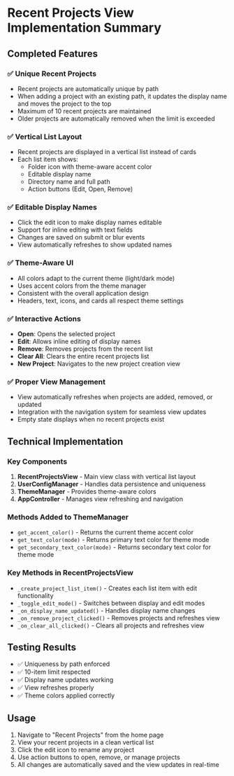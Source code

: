 # Recent Projects View Implementation Summary

## Completed Features

### ✅ Unique Recent Projects
- Recent projects are automatically unique by path
- When adding a project with an existing path, it updates the display name and moves the project to the top
- Maximum of 10 recent projects are maintained
- Older projects are automatically removed when the limit is exceeded

### ✅ Vertical List Layout
- Recent projects are displayed in a vertical list instead of cards
- Each list item shows:
  - Folder icon with theme-aware accent color
  - Editable display name
  - Directory name and full path
  - Action buttons (Edit, Open, Remove)

### ✅ Editable Display Names
- Click the edit icon to make display names editable
- Support for inline editing with text fields
- Changes are saved on submit or blur events
- View automatically refreshes to show updated names

### ✅ Theme-Aware UI
- All colors adapt to the current theme (light/dark mode)
- Uses accent colors from the theme manager
- Consistent with the overall application design
- Headers, text, icons, and cards all respect theme settings

### ✅ Interactive Actions
- **Open**: Opens the selected project
- **Edit**: Allows inline editing of display names  
- **Remove**: Removes projects from the recent list
- **Clear All**: Clears the entire recent projects list
- **New Project**: Navigates to the new project creation view

### ✅ Proper View Management
- View automatically refreshes when projects are added, removed, or updated
- Integration with the navigation system for seamless view updates
- Empty state displays when no recent projects exist

## Technical Implementation

### Key Components
1. **RecentProjectsView** - Main view class with vertical list layout
2. **UserConfigManager** - Handles data persistence and uniqueness
3. **ThemeManager** - Provides theme-aware colors
4. **AppController** - Manages view refreshing and navigation

### Methods Added to ThemeManager
- `get_accent_color()` - Returns the current theme accent color
- `get_text_color(mode)` - Returns primary text color for theme mode
- `get_secondary_text_color(mode)` - Returns secondary text color for theme mode

### Key Methods in RecentProjectsView
- `_create_project_list_item()` - Creates each list item with edit functionality
- `_toggle_edit_mode()` - Switches between display and edit modes
- `_on_display_name_updated()` - Handles display name changes
- `_on_remove_project_clicked()` - Removes projects and refreshes view
- `_on_clear_all_clicked()` - Clears all projects and refreshes view

## Testing Results
- ✅ Uniqueness by path enforced
- ✅ 10-item limit respected  
- ✅ Display name updates working
- ✅ View refreshes properly
- ✅ Theme colors applied correctly

## Usage
1. Navigate to "Recent Projects" from the home page
2. View your recent projects in a clean vertical list
3. Click the edit icon to rename any project
4. Use action buttons to open, remove, or manage projects
5. All changes are automatically saved and the view updates in real-time
